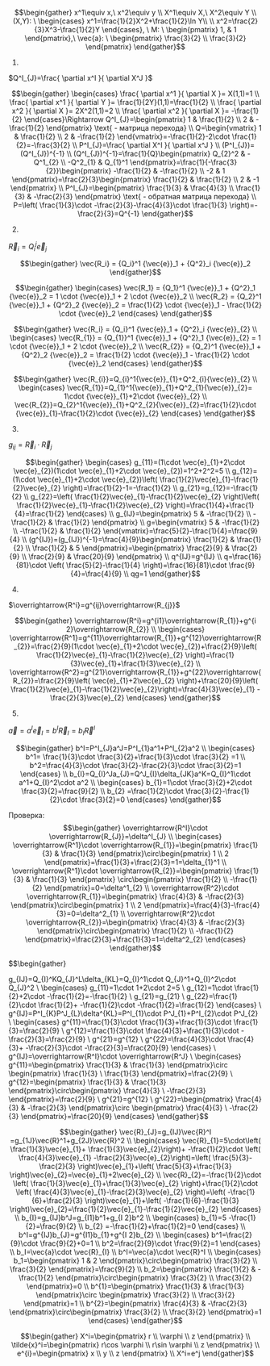 ﻿$$\begin{gather}
x^1\equiv x,\ x^2\equiv y \\ X^1\equiv X,\ X^2\equiv Y \\ (X,Y): \ \begin{cases}
x^1=\frac{1}{2}X^2+\frac{1}{2}\ln Y\\   \\ x^2=\frac{2}{3}X^3-\frac{1}{2}Y
\end{cases}, \ M: \ \begin{pmatrix}
1, & 1
\end{pmatrix},\  \vec{a}: \ \begin{pmatrix}
\frac{3}{2}  \\ \frac{3}{2}
\end{pmatrix}
\end{gather}$$

1) 
$Q^I_{J}=\frac{ \partial x^I }{ \partial X^J }$


$$\begin{gather}
\begin{cases}
\frac{ \partial x^1 }{ \partial X }= X(1,1)=1 \\ \frac{ \partial x^1 }{ \partial Y }= \frac{1}{2Y}(1,1)=\frac{1}{2} \\ \frac{ \partial x^2 }{ \partial X }= 2X^2(1,1)=2  \\ \frac{ \partial x^2 }{ \partial X }= -\frac{1}{2}
\end{cases}\Rightarrow Q^I_{J}=\begin{pmatrix}
1 & \frac{1}{2}  \\ 2 & -\frac{1}{2}
\end{pmatrix} \text{ - матрица перехода} \\ Q=\begin{vmatrix}
1 & \frac{1}{2}  \\ 2 & -\frac{1}{2}
\end{vmatrix}=-\frac{1}{2}-2\cdot \frac{1}{2}=-\frac{3}{2} \\ P^I_{J}=\frac{ \partial X^I }{ \partial x^J } \\ (P^I_{J})=(Q^I_{J})^{-1} \\ (Q^I_{J})^{-1}=\frac{1}{Q}\begin{pmatrix}
Q_{2}^2 & -Q^1_{2}  \\ -Q^2_{1} & Q_{1}^1
\end{pmatrix}=\frac{1}{-\frac{3}{2}}\begin{pmatrix}
-\frac{1}{2} & -\frac{1}{2}  \\ -2 & 1
\end{pmatrix}=\frac{2}{3}\begin{pmatrix}
\frac{1}{2} & \frac{1}{2}  \\ 2 & -1
\end{pmatrix} \\ P^I_{J}=\begin{pmatrix}
\frac{1}{3} & \frac{4}{3}  \\ \frac{1}{3} & -\frac{2}{3}
\end{pmatrix} \text{ - обратная матрица перехода} \\ P=\left( \frac{1}{3}\cdot -\frac{2}{3}-\frac{4}{3}\cdot \frac{1}{3} \right)=-\frac{2}{3}=Q^{-1}
\end{gather}$$

2) 
$\vec{R}_i = Q^j_i \vec{e}_j$


$$\begin{gather}
\vec{R_i} = {Q_i}^1 {\vec{e}}_1 + {Q^2}_i {\vec{e}}_2 
\end{gather}$$

$$\begin{gather}
\begin{cases}
\vec{R_1} = {Q_1}^1 {\vec{e}}_1 + {Q^2}_1 {\vec{e}}_2 = 1 \cdot {\vec{e}}_1 + 2 \cdot {\vec{e}}_2  \\ \vec{R_2} = {Q_2}^1 {\vec{e}}_1 + {Q^2}_2 {\vec{e}}_2 = \frac{1}{2} \cdot {\vec{e}}_1 - \frac{1}{2} \cdot {\vec{e}}_2
\end{cases}
\end{gather}$$

$$\begin{gather}
\vec{R_i} = {Q_i}^1 {\vec{e}}_1 + {Q^2}_i {\vec{e}}_{2}  \\ \begin{cases}
\vec{R_{1}} = {Q_{1}}^1 {\vec{e}}_1 + {Q^2}_1 {\vec{e}}_{2} = 1 \cdot {\vec{e}}_1 + 2 \cdot {\vec{e}}_2  \\ \vec{R_{2}} = {Q_2}^1 {\vec{e}}_1 + {Q^2}_2 {\vec{e}}_2 = \frac{1}{2} \cdot {\vec{e}}_1 - \frac{1}{2} \cdot {\vec{e}}_2
\end{cases}
\end{gather}$$

$$\begin{gather}
\vec{R_{i}}=Q_{i}^1{\vec{e}}_{1}+Q^2_{i}{\vec{e}}_{2}  \\ \begin{cases}
\vec{R_{1}}=Q_{1}^1{\vec{e}}_{1}+Q^2_{1}{\vec{e}}_{2}= 1\cdot {\vec{e}}_{1}+2\cdot {\vec{e}}_{2}  \\ \vec{R_{2}}=Q_{2}^1{\vec{e}}_{1}+Q^2_{2}{\vec{e}}_{2}=\frac{1}{2}\cdot {\vec{e}}_{1}-\frac{1}{2}\cdot {\vec{e}}_{2}
\end{cases}
\end{gather}$$

3) 
$g_{ij} = \vec{R}_i \cdot \vec{R}_j$


$$\begin{gather}
\begin{cases}
g_{11}=(1\cdot \vec{e}_{1}+2\cdot \vec{e}_{2})(1\cdot \vec{e}_{1}+2\cdot \vec{e}_{2})=1^2+2^2=5 \\ g_{12}=(1\cdot \vec{e}_{1}+2\cdot \vec{e}_{2})\left( \frac{1}{2}\vec{e}_{1}-\frac{1}{2}\vec{e}_{2} \right)=\frac{1}{2}-1=-\frac{1}{2} \\ g_{21}=g_{12}=-\frac{1}{2} \\ g_{22}=\left( \frac{1}{2}\vec{e}_{1}-\frac{1}{2}\vec{e}_{2} \right)\left( \frac{1}{2}\vec{e}_{1}-\frac{1}{2}\vec{e}_{2} \right)=\frac{1}{4}+\frac{1}{4}=\frac{1}{2}
\end{cases} \\ g_{IJ}=\begin{pmatrix}
5 & -\frac{1}{2}  \\ -\frac{1}{2} & \frac{1}{2}
\end{pmatrix} \\ g=\begin{vmatrix}
5 & -\frac{1}{2}  \\ -\frac{1}{2} & \frac{1}{2}
\end{vmatrix}=\frac{5}{2}-\frac{1}{4}=\frac{9}{4} \\ (g^{IJ})=(g_{IJ})^{-1}=\frac{4}{9}\begin{pmatrix}
\frac{1}{2} & \frac{1}{2}  \\ \frac{1}{2} & 5
\end{pmatrix}=\begin{pmatrix}
\frac{2}{9} & \frac{2}{9}  \\ \frac{2}{9} & \frac{20}{9}
\end{pmatrix} \\ q^{IJ}=g^{IJ} \\ q=\frac{16}{81}\cdot \left( \frac{5}{2}-\frac{1}{4} \right)=\frac{16}{81}\cdot \frac{9}{4}=\frac{4}{9} \\ qg=1
\end{gather}$$

4) 
$\overrightarrow{R^i}=g^{ij}\overrightarrow{R_{j}}$


$$\begin{gather}
\overrightarrow{R^i}=g^{i1}\overrightarrow{R_{1}}+g^{i 2}\overrightarrow{R_{2}}  \\ \begin{cases}
\overrightarrow{R^1}=g^{11}\overrightarrow{R_{1}}+g^{12}\overrightarrow{R_{2}}=\frac{2}{9}(1\cdot \vec{e}_{1}+2\cdot \vec{e}_{2})+\frac{2}{9}\left( \frac{1}{2}\vec{e}_{1}-\frac{1}{2}\vec{e}_{2} \right)=\frac{1}{3}\vec{e}_{1}+\frac{1}{3}\vec{e}_{2}  \\ \overrightarrow{R^2}=g^{21}\overrightarrow{R_{1}}+g^{22}\overrightarrow{R_{2}}=\frac{2}{9}\left( \vec{e}_{1}+2\vec{e}_{2} \right)+\frac{20}{9}\left( \frac{1}{2}\vec{e}_{1}-\frac{1}{2}\vec{e}_{2}\right)=\frac{4}{3}\vec{e}_{1} -\frac{2}{3}\vec{e}_{2}
\end{cases}
\end{gather}$$

5) 
$\vec{a}=a^I\vec{e}_{I}=b^I\vec{R}_{I}=b_{I}\vec{R}^I$


$$\begin{gather}
b^I=P^I_{J}a^J=P^I_{1}a^1+P^I_{2}a^2  \\ \begin{cases}
b^1= \frac{1}{3}\cdot \frac{3}{2}+\frac{1}{3}\cdot \frac{3}{2} =1 \\ b^2=\frac{4}{3}\cdot \frac{3}{2}-\frac{2}{3}\cdot \frac{3}{2}=1 
\end{cases} \\ b_{I}=Q_{I}^Ja_{J}=Q^J_{I}\delta_{JK}a^K=Q_{I}^1\cdot a^1+Q_{I}^2\cdot a^2  \\ \begin{cases}
b_{1}=1\cdot \frac{3}{2}+2\cdot \frac{3}{2}=\frac{9}{2}  \\ b_{2} =\frac{1}{2}\cdot \frac{3}{2}-\frac{1}{2}\cdot \frac{3}{2}=0
\end{cases}
\end{gather}$$

Проверка:
$$\begin{gather}
\overrightarrow{R^I}\cdot \overrightarrow{R_{J}}=\delta^I_{J}  \\ \begin{cases}
\overrightarrow{R^1}\cdot \overrightarrow{R_{1}}=\begin{pmatrix}
\frac{1}{3} & \frac{1}{3}
\end{pmatrix}\circ\begin{pmatrix}
1  \\ 2 
\end{pmatrix}=\frac{1}{3}+\frac{2}{3}=1=\delta_{1}^1  \\ \overrightarrow{R^1}\cdot \overrightarrow{R_{2}}=\begin{pmatrix}
\frac{1}{3} & \frac{1}{3} 
\end{pmatrix} \circ\begin{pmatrix}
\frac{1}{2}  \\ -\frac{1}{2}
\end{pmatrix}=0=\delta^1_{2}  \\ \overrightarrow{R^2}\cdot \overrightarrow{R_{1}}=\begin{pmatrix}
\frac{4}{3} & -\frac{2}{3}
\end{pmatrix}\circ\begin{pmatrix}
1  \\ 2
\end{pmatrix}=\frac{4}{3}-\frac{4}{3}=0=\delta^2_{1}  \\ \overrightarrow{R^2}\cdot \overrightarrow{R_{2}}=\begin{pmatrix}
\frac{4}{3} & -\frac{2}{3}
\end{pmatrix}\circ\begin{pmatrix}
\frac{1}{2}  \\ -\frac{1}{2}
\end{pmatrix}=\frac{2}{3}+\frac{1}{3}=1=\delta^2_{2}
\end{cases} 
\end{gather}$$
	
$$\begin{gather}

g_{IJ}=Q_{I}^KQ_{J}^L\delta_{KL}=Q_{I}^1\cdot Q_{J}^1+Q_{I}^2\cdot Q_{J}^2  \\ \begin{cases}
g_{11}=1\cdot 1+2\cdot 2=5  \\ g_{12}=1\cdot \frac{1}{2}+2\cdot -\frac{1}{2}=-\frac{1}{2}   \\ g_{21}=g_{21}  \\ g_{22}=\frac{1}{2}\cdot \frac{1}{2}+ -\frac{1}{2}\cdot -\frac{1}{2}=\frac{1}{2}
\end{cases}  \\ g^{IJ}=P^I_{K}P^J_{L}\delta^{KL}=P^I_{1}\cdot P^J_{1}+P^I_{2}\cdot P^J_{2}  \\ \begin{cases}
g^{11}=\frac{1}{3}\cdot \frac{1}{3}+\frac{1}{3}\cdot \frac{1}{3}=\frac{2}{9}  \\ g^{12}=\frac{1}{3}\cdot \frac{4}{3}+\frac{1}{3}\cdot -\frac{2}{3}=\frac{2}{9}  \\ g^{21}=g^{12}  \\ g^{22}=\frac{4}{3}\cdot \frac{4}{3}+ -\frac{2}{3}\cdot -\frac{2}{3}=\frac{20}{9}
\end{cases}  \\ g^{IJ}=\overrightarrow{R^I}\cdot \overrightarrow{R^J}  \\ \begin{cases}
g^{11}=\begin{pmatrix}
\frac{1}{3} & \frac{1}{3}
\end{pmatrix}\circ \begin{pmatrix}
\frac{1}{3}  \\ \frac{1}{3}
\end{pmatrix}=\frac{2}{9}  \\ g^{12}=\begin{pmatrix}
\frac{1}{3} & \frac{1}{3}
\end{pmatrix}\circ\begin{pmatrix}
\frac{4}{3}  \\ -\frac{2}{3}
\end{pmatrix}=\frac{2}{9}  \\ g^{21}=g^{12}  \\ g^{22}=\begin{pmatrix}
\frac{4}{3} & -\frac{2}{3}
\end{pmatrix}\circ \begin{pmatrix}
\frac{4}{3}  \\ -\frac{2}{3}
\end{pmatrix}=\frac{20}{9}
\end{cases}
\end{gather}$$

$$\begin{gather}
\vec{R}_{J}=g_{IJ}\vec{R}^I =g_{1J}\vec{R}^1+g_{2J}\vec{R}^2 \\ \begin{cases}
\vec{R}_{1}=5\cdot\left( \frac{1}{3}\vec{e}_{1}+ \frac{1}{3}\vec{e}_{2}\right)+ -\frac{1}{2}\cdot \left( \frac{4}{3}\vec{e}_{1} -\frac{2}{3}\vec{e}_{2}\right)=\left( \frac{5}{3}-\frac{2}{3} \right)\vec{e}_{1}+\left( \frac{5}{3}+\frac{1}{3} \right)\vec{e}_{2}=\vec{e}_{1}+2\vec{e}_{2}  \\ \vec{R}_{2}=-\frac{1}{2}\cdot \left( \frac{1}{3}\vec{e}_{1}+\frac{1}{3}\vec{e}_{2} \right)+\frac{1}{2}\cdot \left( \frac{4}{3}\vec{e}_{1}-\frac{2}{3}\vec{e}_{2} \right)=\left( -\frac{1}{6}+\frac{2}{3} \right)\vec{e}_{1}+\left( -\frac{1}{6}-\frac{1}{3} \right)\vec{e}_{2}=\frac{1}{2}\vec{e}_{1}-\frac{1}{2}\vec{e}_{2}
\end{cases}  \\ b_{I}=g_{IJ}b^J=g_{I1}b^1+g_{I 2}b^2  \\ \begin{cases}
b_{1}=5 -\frac{1}{2}=\frac{9}{2}  \\ b_{2} =-\frac{1}{2}+\frac{1}{2}=0
\end{cases}  \\ b^I=g^{IJ}b_{J}=g^{I1}b_{1}+g^{I 2}b_{2}  \\ \begin{cases}
b^1=\frac{2}{9}\cdot \frac{9}{2}+0=1  \\ b^2=\frac{2}{9}\cdot \frac{9}{2}=1
\end{cases}  \\ b_I=\vec{a}\cdot \vec{R}_{I}  \\ b^I=\vec{a}\cdot \vec{R}^I \\ \begin{cases}
b_1=\begin{pmatrix}
1 & 2
\end{pmatrix}\circ\begin{pmatrix}
\frac{3}{2}  \\ \frac{3}{2}
\end{pmatrix}=\frac{9}{2}  \\ b_2=\begin{pmatrix}
\frac{1}{2} & -\frac{1}{2}
\end{pmatrix}\circ\begin{pmatrix}
\frac{3}{2}  \\ \frac{3}{2}
\end{pmatrix}=0  \\ b^{1}=\begin{pmatrix}
\frac{1}{3} & \frac{1}{3}
\end{pmatrix}\circ \begin{pmatrix}
\frac{3}{2}  \\ \frac{3}{2}
\end{pmatrix}=1  \\ b^{2}=\begin{pmatrix}
\frac{4}{3} & -\frac{2}{3}
\end{pmatrix}\circ\begin{pmatrix}
\frac{3}{2}  \\ \frac{3}{2}
\end{pmatrix}=1
\end{cases}
\end{gather}$$



$$\begin{gather}
X^i=\begin{pmatrix}
r  \\ \varphi  \\ z
\end{pmatrix}  \\ \tilde{x}^i=\begin{pmatrix}
r\cos \varphi  \\ r\sin \varphi  \\ z 
\end{pmatrix}  \\ e^{i}=\begin{pmatrix}
x  \\ y  \\ z
\end{pmatrix}  \\ X^i=e^j
\end{gather}$$





